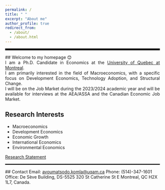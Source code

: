 ```yaml
---
permalink: /
title: " "
excerpt: "About me"
author_profile: true
redirect_from: 
  - /about/
  - /about.html
---
```

<hr style="border-top: 5px solid #000;">
## Welcome to my homepage 😊
<div style="text-align: justify">
 I am a Ph.D. Candidate in Economics at the <a href="https://uqam.ca/en/information/about/">University of Quebec at Montreal</a>. 
</div> 

 <div style="text-align: justify">
 I am primarily interested in the field of Macroeconomics, with a specific focus on Development Economics, Technology Adoption, and Structural Change.
</div> 

<div style="text-align: justify">
 I will be on the Job Market during the 2023/2024 academic year and will be available for interviews at the AEA/ASSA and the Canadian Economic Job Market.
</div>

## Research Interests
* Macroeconomics
* Development Economics
* Economic Growth
* International Economics
* Environmental Economics
  
[Research Statement](http://avoumatsodo.github.io/files/research_statement.pdf)

<hr style="border-top: 2px dotted #000;">
## Contact
Email: <a href="mailto:avoumatsodo.komla@uqam.ca">avoumatsodo.komla@uqam.ca</a>  
Phone: (514)-347-1601  
Office: De Sève Building, DS-5525  
320 St Catherine St E  
Montreal, QC H2X 1L7, Canada.  

